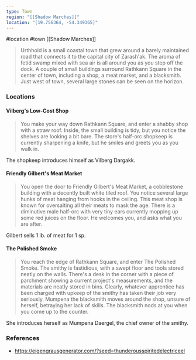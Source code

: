 ```yaml
---
type: Town
region: "[[Shadow Marches]]"
location: "[19.756364, -54.349365]"
---
```

 #location #town [[Shadow Marches]]

> Urthhold is a small coastal town that grew around a barely maintained road that connects it to the capital city of Zarash'ak. The aroma of fetid swamp mixed with sea air is all around you as you step off the dock. A couple of small buildings surround Rathkann Square in the center of town, including a shop, a meat market, and a blacksmith. Just west of town, several large stones can be seen on the horizon.

### Locations

#### Vilberg's Low-Cost Shop

> You make your way down Rathkann Square, and enter a shabby shop with a straw roof. Inside, the small building is tidy, but you notice the shelves are looking a bit bare. The store's half-orc shopkeep is currently sharpening a knife, but he smiles and greets you as you walk in.

The shopkeep introduces himself as Vilberg Dargakk. 

#### Friendly Gilbert's Meat Market

> You open the door to Friendly Gilbert's Meat Market, a cobblestone building with a decently built white tiled roof. You notice several large hunks of meat hanging from hooks in the ceiling.
> This meat shop is known for oversalting all their meats to mask the age. There is a diminutive male half-orc with very tiny ears currently mopping up some red juices on the floor. He welcomes you, and asks what you are after.

Gilbert sells 1 lb. of meat for 1 sp.

#### The Polished Smoke

> You reach the edge of Rathkann Square, and enter The Polished Smoke. The smithy is fastidious, with a swept floor and tools stored neatly on the walls. There's a desk in the corner with a piece of parchment showing a current project's measurements, and the materials are neatly stored in bins. Clearly, whatever apprentice has been charged with upkeep of the smithy has taken their job very seriously.
> Mumpena the blacksmith moves around the shop, unsure of herself, betraying her lack of skills. The blacksmith nods at you when you come up to the counter.

She introduces herself as Mumpena Daergel, the chief owner of the smithy.

### References

* https://eigengrausgenerator.com/?seed=thunderousspiritedelectriceel
